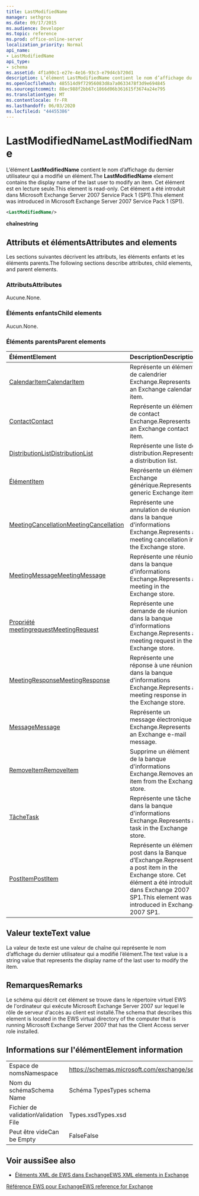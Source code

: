 ```yaml
---
title: LastModifiedName
manager: sethgros
ms.date: 09/17/2015
ms.audience: Developer
ms.topic: reference
ms.prod: office-online-server
localization_priority: Normal
api_name:
- LastModifiedName
api_type:
- schema
ms.assetid: 4f1a90c1-e27e-4e16-93c3-e79d4cb720d1
description: L’élément LastModifiedName contient le nom d’affichage du dernier utilisateur qui a modifié un élément. Cet élément est en lecture seule. Cet élément a été introduit dans Microsoft Exchange Server 2007 Service Pack 1 (SP1).
ms.openlocfilehash: 485514d9f72956083d8a7a0633478f3d9e694845
ms.sourcegitcommit: 88ec988f2bb67c1866d06b361615f3674a24e795
ms.translationtype: MT
ms.contentlocale: fr-FR
ms.lasthandoff: 06/03/2020
ms.locfileid: "44455386"
---
```

# <a name="lastmodifiedname"></a><span data-ttu-id="99320-105">LastModifiedName</span><span class="sxs-lookup"><span data-stu-id="99320-105">LastModifiedName</span></span>

<span data-ttu-id="99320-106">L’élément **LastModifiedName** contient le nom d’affichage du dernier utilisateur qui a modifié un élément.</span><span class="sxs-lookup"><span data-stu-id="99320-106">The **LastModifiedName** element contains the display name of the last user to modify an item.</span></span> <span data-ttu-id="99320-107">Cet élément est en lecture seule.</span><span class="sxs-lookup"><span data-stu-id="99320-107">This element is read-only.</span></span> <span data-ttu-id="99320-108">Cet élément a été introduit dans Microsoft Exchange Server 2007 Service Pack 1 (SP1).</span><span class="sxs-lookup"><span data-stu-id="99320-108">This element was introduced in Microsoft Exchange Server 2007 Service Pack 1 (SP1).</span></span> 
  
```xml
<LastModifiedName/>
```

 <span data-ttu-id="99320-109">**chaîne**</span><span class="sxs-lookup"><span data-stu-id="99320-109">**string**</span></span>
## <a name="attributes-and-elements"></a><span data-ttu-id="99320-110">Attributs et éléments</span><span class="sxs-lookup"><span data-stu-id="99320-110">Attributes and elements</span></span>

<span data-ttu-id="99320-111">Les sections suivantes décrivent les attributs, les éléments enfants et les éléments parents.</span><span class="sxs-lookup"><span data-stu-id="99320-111">The following sections describe attributes, child elements, and parent elements.</span></span>
  
### <a name="attributes"></a><span data-ttu-id="99320-112">Attributs</span><span class="sxs-lookup"><span data-stu-id="99320-112">Attributes</span></span>

<span data-ttu-id="99320-113">Aucune.</span><span class="sxs-lookup"><span data-stu-id="99320-113">None.</span></span>
  
### <a name="child-elements"></a><span data-ttu-id="99320-114">Éléments enfants</span><span class="sxs-lookup"><span data-stu-id="99320-114">Child elements</span></span>

<span data-ttu-id="99320-115">Aucun.</span><span class="sxs-lookup"><span data-stu-id="99320-115">None.</span></span>
  
### <a name="parent-elements"></a><span data-ttu-id="99320-116">Éléments parents</span><span class="sxs-lookup"><span data-stu-id="99320-116">Parent elements</span></span>

|<span data-ttu-id="99320-117">**Élément**</span><span class="sxs-lookup"><span data-stu-id="99320-117">**Element**</span></span>|<span data-ttu-id="99320-118">**Description**</span><span class="sxs-lookup"><span data-stu-id="99320-118">**Description**</span></span>|
|:-----|:-----|
|[<span data-ttu-id="99320-119">CalendarItem</span><span class="sxs-lookup"><span data-stu-id="99320-119">CalendarItem</span></span>](calendaritem.md) <br/> |<span data-ttu-id="99320-120">Représente un élément de calendrier Exchange.</span><span class="sxs-lookup"><span data-stu-id="99320-120">Represents an Exchange calendar item.</span></span>  <br/> |
|[<span data-ttu-id="99320-121">Contact</span><span class="sxs-lookup"><span data-stu-id="99320-121">Contact</span></span>](contact.md) <br/> |<span data-ttu-id="99320-122">Représente un élément de contact Exchange.</span><span class="sxs-lookup"><span data-stu-id="99320-122">Represents an Exchange contact item.</span></span>  <br/> |
|[<span data-ttu-id="99320-123">DistributionList</span><span class="sxs-lookup"><span data-stu-id="99320-123">DistributionList</span></span>](distributionlist.md) <br/> |<span data-ttu-id="99320-124">Représente une liste de distribution.</span><span class="sxs-lookup"><span data-stu-id="99320-124">Represents a distribution list.</span></span>  <br/> |
|[<span data-ttu-id="99320-125">Élément</span><span class="sxs-lookup"><span data-stu-id="99320-125">Item</span></span>](item.md) <br/> |<span data-ttu-id="99320-126">Représente un élément Exchange générique.</span><span class="sxs-lookup"><span data-stu-id="99320-126">Represents a generic Exchange item.</span></span>  <br/> |
|[<span data-ttu-id="99320-127">MeetingCancellation</span><span class="sxs-lookup"><span data-stu-id="99320-127">MeetingCancellation</span></span>](meetingcancellation.md) <br/> |<span data-ttu-id="99320-128">Représente une annulation de réunion dans la banque d'informations Exchange.</span><span class="sxs-lookup"><span data-stu-id="99320-128">Represents a meeting cancellation in the Exchange store.</span></span>  <br/> |
|[<span data-ttu-id="99320-129">MeetingMessage</span><span class="sxs-lookup"><span data-stu-id="99320-129">MeetingMessage</span></span>](meetingmessage.md) <br/> |<span data-ttu-id="99320-130">Représente une réunion dans la banque d'informations Exchange.</span><span class="sxs-lookup"><span data-stu-id="99320-130">Represents a meeting in the Exchange store.</span></span>  <br/> |
|[<span data-ttu-id="99320-131">Propriété meetingrequest</span><span class="sxs-lookup"><span data-stu-id="99320-131">MeetingRequest</span></span>](meetingrequest.md) <br/> |<span data-ttu-id="99320-132">Représente une demande de réunion dans la banque d'informations Exchange.</span><span class="sxs-lookup"><span data-stu-id="99320-132">Represents a meeting request in the Exchange store.</span></span>  <br/> |
|[<span data-ttu-id="99320-133">MeetingResponse</span><span class="sxs-lookup"><span data-stu-id="99320-133">MeetingResponse</span></span>](meetingresponse.md) <br/> |<span data-ttu-id="99320-134">Représente une réponse à une réunion dans la banque d'informations Exchange.</span><span class="sxs-lookup"><span data-stu-id="99320-134">Represents a meeting response in the Exchange store.</span></span>  <br/> |
|[<span data-ttu-id="99320-135">Message</span><span class="sxs-lookup"><span data-stu-id="99320-135">Message</span></span>](message-ex15websvcsotherref.md) <br/> |<span data-ttu-id="99320-136">Représente un message électronique Exchange.</span><span class="sxs-lookup"><span data-stu-id="99320-136">Represents an Exchange e-mail message.</span></span>  <br/> |
|[<span data-ttu-id="99320-137">RemoveItem</span><span class="sxs-lookup"><span data-stu-id="99320-137">RemoveItem</span></span>](removeitem.md) <br/> |<span data-ttu-id="99320-138">Supprime un élément de la banque d'informations Exchange.</span><span class="sxs-lookup"><span data-stu-id="99320-138">Removes an item from the Exchange store.</span></span>  <br/> |
|[<span data-ttu-id="99320-139">Tâche</span><span class="sxs-lookup"><span data-stu-id="99320-139">Task</span></span>](task.md) <br/> |<span data-ttu-id="99320-140">Représente une tâche dans la banque d'informations Exchange.</span><span class="sxs-lookup"><span data-stu-id="99320-140">Represents a task in the Exchange store.</span></span>  <br/> |
|[<span data-ttu-id="99320-141">PostItem</span><span class="sxs-lookup"><span data-stu-id="99320-141">PostItem</span></span>](postitem.md) <br/> |<span data-ttu-id="99320-142">Représente un élément post dans la Banque d’Exchange.</span><span class="sxs-lookup"><span data-stu-id="99320-142">Represents a post item in the Exchange store.</span></span> <span data-ttu-id="99320-143">Cet élément a été introduit dans Exchange 2007 SP1.</span><span class="sxs-lookup"><span data-stu-id="99320-143">This element was introduced in Exchange 2007 SP1.</span></span>  <br/> |
   
## <a name="text-value"></a><span data-ttu-id="99320-144">Valeur texte</span><span class="sxs-lookup"><span data-stu-id="99320-144">Text value</span></span>

<span data-ttu-id="99320-145">La valeur de texte est une valeur de chaîne qui représente le nom d’affichage du dernier utilisateur qui a modifié l’élément.</span><span class="sxs-lookup"><span data-stu-id="99320-145">The text value is a string value that represents the display name of the last user to modify the item.</span></span>
  
## <a name="remarks"></a><span data-ttu-id="99320-146">Remarques</span><span class="sxs-lookup"><span data-stu-id="99320-146">Remarks</span></span>

<span data-ttu-id="99320-147">Le schéma qui décrit cet élément se trouve dans le répertoire virtuel EWS de l'ordinateur qui exécute Microsoft Exchange Server 2007 sur lequel le rôle de serveur d'accès au client est installé.</span><span class="sxs-lookup"><span data-stu-id="99320-147">The schema that describes this element is located in the EWS virtual directory of the computer that is running Microsoft Exchange Server 2007 that has the Client Access server role installed.</span></span>
  
## <a name="element-information"></a><span data-ttu-id="99320-148">Informations sur l'élément</span><span class="sxs-lookup"><span data-stu-id="99320-148">Element information</span></span>

|||
|:-----|:-----|
|<span data-ttu-id="99320-149">Espace de noms</span><span class="sxs-lookup"><span data-stu-id="99320-149">Namespace</span></span>  <br/> |https://schemas.microsoft.com/exchange/services/2006/types  <br/> |
|<span data-ttu-id="99320-150">Nom du schéma</span><span class="sxs-lookup"><span data-stu-id="99320-150">Schema Name</span></span>  <br/> |<span data-ttu-id="99320-151">Schéma Types</span><span class="sxs-lookup"><span data-stu-id="99320-151">Types schema</span></span>  <br/> |
|<span data-ttu-id="99320-152">Fichier de validation</span><span class="sxs-lookup"><span data-stu-id="99320-152">Validation File</span></span>  <br/> |<span data-ttu-id="99320-153">Types.xsd</span><span class="sxs-lookup"><span data-stu-id="99320-153">Types.xsd</span></span>  <br/> |
|<span data-ttu-id="99320-154">Peut être vide</span><span class="sxs-lookup"><span data-stu-id="99320-154">Can be Empty</span></span>  <br/> |<span data-ttu-id="99320-155">False</span><span class="sxs-lookup"><span data-stu-id="99320-155">False</span></span>  <br/> |
   
## <a name="see-also"></a><span data-ttu-id="99320-156">Voir aussi</span><span class="sxs-lookup"><span data-stu-id="99320-156">See also</span></span>



- [<span data-ttu-id="99320-157">Éléments XML de EWS dans Exchange</span><span class="sxs-lookup"><span data-stu-id="99320-157">EWS XML elements in Exchange</span></span>](ews-xml-elements-in-exchange.md)
  
[<span data-ttu-id="99320-158">Référence EWS pour Exchange</span><span class="sxs-lookup"><span data-stu-id="99320-158">EWS reference for Exchange</span></span>](ews-reference-for-exchange.md)

